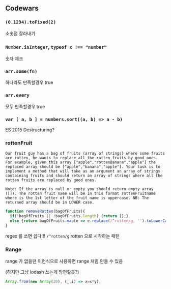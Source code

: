 ## Codewars


### `(0.1234).toFixed(2)`

소숫점 잘라내기 

### `Number.isInteger`, `typeof x !== "number"`

숫자 체크 

### `arr.some(fn)`

하나라도 만족할경우 true

### `arr.every`

모두 만족할경우 true

### `var [ a, b ] = numbers.sort((a, b) => a - b)`

ES 2015 Destructuring?


### rottenFruit

```
Our fruit guy has a bag of fruits (array of strings) where some fruits are rotten, he wants to replace all the rotten fruits by good ones. For example, given this array ["apple","rottenBanana","apple"] the replaced array should be ["apple","banana","apple"]. Your task is to implement a method that will take as an argument an array of strings containing fruits and should return an array of strings where all the rotten fruits are replaced by good ones.

Note: If the array is null or empty you should return empty array ([]). The rotten fruit name will be in this format rottenFruitname where is the 1st letter of the fruit name is uppercase. NB: The returned array should be in LOWER case.
```

```javascript
function removeRotten(bagOfFruits){
  if(!bagOfFruits || !bagOfFruits.length) {return [];} 
  else {return bagOfFruits.map(e => e.replace(/^rotten/g, '').toLowerCase())};
}
```

regex 를 쓰면 쉽다!!! `/^rotten/g` rotten 으로 시작하는 패턴


### Range

range 가 없을땐 이런식으로 사용하면 range 처럼 만들 수 있음

(하지만 그냥 lodash 쓰는게 맘편할듯?)

```javascript
Array.from(new Array(20), (_,i) => x=x*y);
```